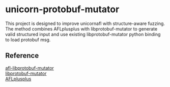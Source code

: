 # unicorn-protobuf-mutator
This project is designed to improve unicornafl with structure-aware fuzzing.  
The method combines AFLplusplus with libprotobuf-mutator to generate valid structured input and use existing libprotobuf-mutator python binding to load protobuf msg. 

## Reference
[afl-libprotobuf-mutator](https://github.com/thebabush/afl-libprotobuf-mutator)  
[libprotobuf-mutator](https://github.com/google/atheris/tree/master/contrib/libprotobuf_mutator)  
[AFLplusplus](https://github.com/AFLplusplus/AFLplusplus)  
